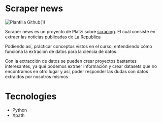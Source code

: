 # Scraper news
![Plantilla Github(1)](https://user-images.githubusercontent.com/79411131/184980066-2a4466a5-86a4-418e-91c1-eeacebb9ea2a.gif)



Scraper news es un proyecto de Platzi sobre [scraping](https://platzi.com/cursos/web-scraping/). El cuál consiste en extraer las noticias publicadas de [La Republica](https://www.larepublica.co/)

Podiendo así, prácticar conceptos vistos en el curso, entendiendo cómo funciona la extración de datos para la ciencia de datos. 

Con la extracción de datos se pueden crear proyectos bastantes interesantes, ya qué podemos extraer información y crear datasets que no encontramos en otro lugar y así, poder responder las dudas con datos extraidos por nosotros mismos

# Tecnologies

- Python 
- Xpath



